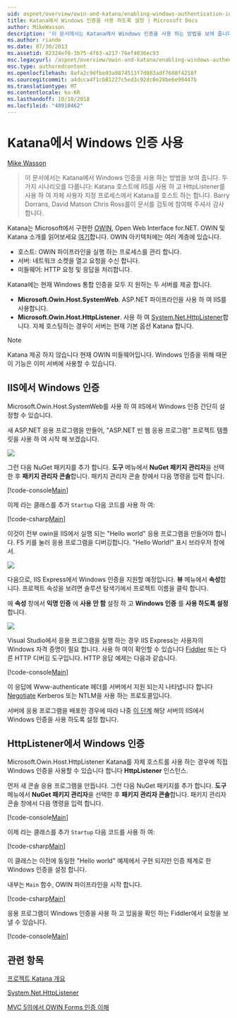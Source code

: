 ```yaml
---
uid: aspnet/overview/owin-and-katana/enabling-windows-authentication-in-katana
title: Katana에서 Windows 인증을 사용 하도록 설정 | Microsoft Docs
author: MikeWasson
description: '이 문서에서는 Katana에서 Windows 인증을 사용 하는 방법을 보여 줍니다. 두 가지 시나리오를 다룹니다: Katana 호스트에 IIS를 사용 하 여 및 자체 호스트 하는 캐 탈 HttpListener를 사용 하는 중...'
ms.author: riande
ms.date: 07/30/2013
ms.assetid: 82324ef0-3b75-4f63-a217-76ef4036ec93
msc.legacyurl: /aspnet/overview/owin-and-katana/enabling-windows-authentication-in-katana
msc.type: authoredcontent
ms.openlocfilehash: 8afa2c9dfbe03a9874513f7d083adf7608f4218f
ms.sourcegitcommit: a4dcca4f1cb81227c5ed3c92dc0e28be6e99447b
ms.translationtype: MT
ms.contentlocale: ko-KR
ms.lasthandoff: 10/10/2018
ms.locfileid: "48910462"
---
```

<a name="enabling-windows-authentication-in-katana"></a>Katana에서 Windows 인증 사용
====================
[Mike Wasson](https://github.com/MikeWasson)

> 이 문서에서는 Katana에서 Windows 인증을 사용 하는 방법을 보여 줍니다. 두 가지 시나리오를 다룹니다: Katana 호스트에 IIS를 사용 하 고 HttpListener를 사용 하 여 자체 사용자 지정 프로세스에서 Katana를 호스트 하는 합니다. Barry Dorrans, David Matson Chris Ross를이 문서를 검토에 참여해 주셔서 감사 합니다.


Katana는 Microsoft에서 구현한 [OWIN](http://owin.org/), Open Web Interface for.NET. OWIN 및 Katana 소개를 읽어보세요 [여기](an-overview-of-project-katana.md)합니다. OWIN 아키텍처에는 여러 계층에 있습니다.

- 호스트: OWIN 파이프라인을 실행 하는 프로세스를 관리 합니다.
- 서버: 네트워크 소켓을 열고 요청을 수신 합니다.
- 미들웨어: HTTP 요청 및 응답을 처리합니다.

Katana에는 현재 Windows 통합 인증을 모두 지 원하는 두 서버를 제공 합니다.

- **Microsoft.Owin.Host.SystemWeb**. ASP.NET 파이프라인을 사용 하 여 IIS를 사용합니다.
- **Microsoft.Owin.Host.HttpListener**. 사용 하 여 [System.Net.HttpListener](https://msdn.microsoft.com/library/system.net.httplistener.aspx)합니다. 자체 호스팅하는 경우이 서버는 현재 기본 옵션 Katana 합니다.

> [!NOTE]
> Katana 제공 하지 않습니다 현재 OWIN 미들웨어입니다. Windows 인증을 위해 때문이 기능은 이미 서버에 사용할 수 있습니다.

## <a name="windows-authentication-in-iis"></a>IIS에서 Windows 인증

Microsoft.Owin.Host.SystemWeb를 사용 하 여 IIS에서 Windows 인증 간단히 설정할 수 있습니다.

새 ASP.NET 응용 프로그램을 만들어, "ASP.NET 빈 웹 응용 프로그램" 프로젝트 템플릿을 사용 하 여 시작 해 보겠습니다.

![](enabling-windows-authentication-in-katana/_static/image1.png)

그런 다음 NuGet 패키지를 추가 합니다. **도구** 메뉴에서 **NuGet 패키지 관리자**을 선택한 후 **패키지 관리자 콘솔**합니다. 패키지 관리자 콘솔 창에서 다음 명령을 입력 합니다.

[!code-console[Main](enabling-windows-authentication-in-katana/samples/sample1.cmd)]

이제 라는 클래스를 추가 `Startup` 다음 코드를 사용 하 여:

[!code-csharp[Main](enabling-windows-authentication-in-katana/samples/sample2.cs)]

이것이 전부 owin을 IIS에서 실행 되는 "Hello world" 응용 프로그램을 만들어야 합니다. F5 키를 눌러 응용 프로그램을 디버깅합니다. "Hello World!" 표시 브라우저 창에서.

![](enabling-windows-authentication-in-katana/_static/image2.png)

다음으로, IIS Express에서 Windows 인증을 지원할 예정입니다. **뷰** 메뉴에서 **속성**합니다. 프로젝트 속성을 보려면 솔루션 탐색기에서 프로젝트 이름을 클릭 합니다.

에 **속성** 창에서 **익명 인증** 에 **사용 안 함** 설정 하 고 **Windows 인증** 를  **사용 하도록 설정**합니다.

![](enabling-windows-authentication-in-katana/_static/image3.png)

Visual Studio에서 응용 프로그램을 실행 하는 경우 IIS Express는 사용자의 Windows 자격 증명이 필요 합니다. 사용 하 여이 확인할 수 있습니다 [Fiddler](http://fiddler2.com/home) 또는 다른 HTTP 디버깅 도구입니다. HTTP 응답 예제는 다음과 같습니다.

[!code-console[Main](enabling-windows-authentication-in-katana/samples/sample3.cmd?highlight=1,5-6)]

이 응답에 Www-authenticate 헤더를 서버에서 지원 되는지 나타냅니다 합니다 [Negotiate](http://www.ietf.org/rfc/rfc4559.txt) Kerberos 또는 NTLM을 사용 하는 프로토콜입니다.

서버에 응용 프로그램을 배포한 경우에 따라 나중 [이 단계](https://www.iis.net/configreference/system.webserver/security/authentication/windowsauthentication) 해당 서버의 IIS에서 Windows 인증을 사용 하도록 설정 합니다.

## <a name="windows-authentication-in-httplistener"></a>HttpListener에서 Windows 인증

Microsoft.Owin.Host.HttpListener Katana를 자체 호스트를 사용 하는 경우에 직접 Windows 인증을 사용할 수 있습니다 합니다 **HttpListener** 인스턴스.

먼저 새 콘솔 응용 프로그램을 만듭니다. 그런 다음 NuGet 패키지를 추가 합니다. **도구** 메뉴에서 **NuGet 패키지 관리자**을 선택한 후 **패키지 관리자 콘솔**합니다. 패키지 관리자 콘솔 창에서 다음 명령을 입력 합니다.

[!code-console[Main](enabling-windows-authentication-in-katana/samples/sample4.cmd)]

이제 라는 클래스를 추가 `Startup` 다음 코드를 사용 하 여:

[!code-csharp[Main](enabling-windows-authentication-in-katana/samples/sample5.cs)]

이 클래스는 이전에 동일한 "Hello world" 예제에서 구현 되지만 인증 체계로 한 Windows 인증을 설정 합니다.

내부는 `Main` 함수, OWIN 파이프라인을 시작 합니다.

[!code-csharp[Main](enabling-windows-authentication-in-katana/samples/sample6.cs)]

응용 프로그램이 Windows 인증을 사용 하 고 있음을 확인 하는 Fiddler에서 요청을 보낼 수 있습니다.

[!code-console[Main](enabling-windows-authentication-in-katana/samples/sample7.cmd?highlight=1,4-5)]

## <a name="related-topics"></a>관련 항목

[프로젝트 Katana 개요](an-overview-of-project-katana.md)

[System.Net.HttpListener](https://msdn.microsoft.com/library/system.net.httplistener.aspx)

[MVC 5의에서 OWIN Forms 인증 이해](https://blogs.msdn.com/b/webdev/archive/2013/07/03/understanding-owin-forms-authentication-in-mvc-5.aspx)
